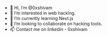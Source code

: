 - 👋 Hi, I’m @0xshivam
- 👀 I’m interested in web hacking.
- 🌱 I’m currently learning Next.js 
- 💞️ I’m looking to collaborate on hacking tools.
- 📫 Contact me on linkedin - 0xshivam

<!---
0xshivam/0xshivam is a ✨ special ✨ repository because its `README.md` (this file) appears on your GitHub profile.
You can click the Preview link to take a look at your changes.
--->
